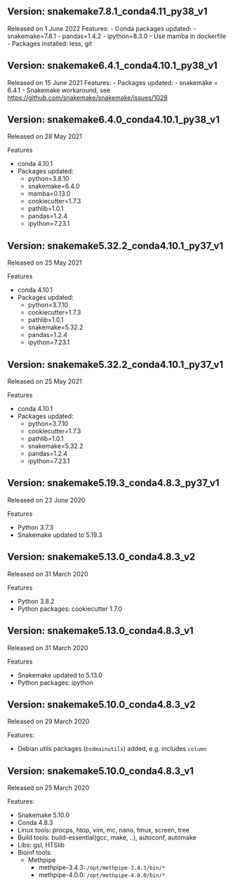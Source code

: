 Version: snakemake7.8.1_conda4.11_py38_v1
---
Released on 1 June 2022
Features:
    - Conda packages updated:
        - snakemake=7.8.1
        - pandas=1.4.2
        - ipython=8.3.0
    - Use mamba in dockerfile
    - Packages installed: less, git

Version: snakemake6.4.1_conda4.10.1_py38_v1
---
Released on 15 June 2021
Features:
    - Packages updated:
        - snakemake = 6.4.1
    - Snakemake workaround, see https://github.com/snakemake/snakemake/issues/1028

Version: snakemake6.4.0_conda4.10.1_py38_v1
---
Released on 28 May 2021

Features
  - conda 4.10.1
  - Packages updated:  
      - python=3.8.10
      - snakemake=6.4.0
      - mamba=0.13.0
      - cookiecutter=1.7.3
      - pathlib=1.0.1
      - pandas=1.2.4
      - ipython=7.23.1
    
Version: snakemake5.32.2_conda4.10.1_py37_v1
---
Released on 25 May 2021

Features
  - conda 4.10.1
  - Packages updated:
      - python=3.7.10
      - cookiecutter=1.7.3
      - pathlib=1.0.1
      - snakemake=5.32.2
      - pandas=1.2.4
      - ipython=7.23.1

Version: snakemake5.32.2_conda4.10.1_py37_v1
---
Released on 25 May 2021

Features
  - conda 4.10.1
  - Packages updated:
      - python=3.7.10
      - cookiecutter=1.7.3
      - pathlib=1.0.1
      - snakemake=5.32.2
      - pandas=1.2.4
      - ipython=7.23.1

Version: snakemake5.19.3_conda4.8.3_py37_v1
---
Released on 23 June 2020

Features
* Python 3.7.3
* Snakemake updated to 5.19.3

Version: snakemake5.13.0_conda4.8.3_v2
---
Released on 31 March 2020

Features
* Python 3.8.2
* Python packages: cookiecutter 1.7.0

Version: snakemake5.13.0_conda4.8.3_v1
---
Released on 31 March 2020

Features
* Snakemake updated to 5.13.0
* Python packages: ipython

Version: snakemake5.10.0_conda4.8.3_v2
---
Released on 29 March 2020

Features:
* Debian utils packages (`bsdmainutils`) added, e.g. includes `column`

Version: snakemake5.10.0_conda4.8.3_v1
---
 
Released on 25 March 2020

Features:
* Snakemake 5.10.0
* Conda 4.8.3
* Linux tools: procps, htop, vim, mc, nano, tmux, screen, tree 
* Build tools: build-essential(gcc, make, ..), autoconf, automake 
* Libs: gsl, HTSlib
* Bioinf tools:
     * Methpipe   
        * methpipe-3.4.3: `/opt/methpipe-3.4.3/bin/*`
        * methpipe-4.0.0: `/opt/methpipe-4.0.0/bin/*`

